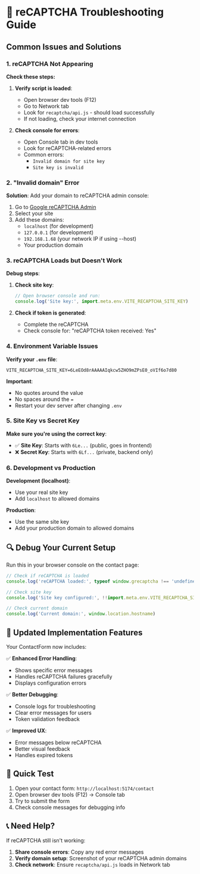 # 🔧 reCAPTCHA Troubleshooting Guide

## Common Issues and Solutions

### 1. **reCAPTCHA Not Appearing**

**Check these steps:**

1. **Verify script is loaded**:

   - Open browser dev tools (F12)
   - Go to Network tab
   - Look for `recaptcha/api.js` - should load successfully
   - If not loading, check your internet connection

2. **Check console for errors**:
   - Open Console tab in dev tools
   - Look for reCAPTCHA-related errors
   - Common errors:
     - `Invalid domain for site key`
     - `Site key is invalid`

### 2. **"Invalid domain" Error**

**Solution**: Add your domain to reCAPTCHA admin console:

1. Go to [Google reCAPTCHA Admin](https://www.google.com/recaptcha/admin)
2. Select your site
3. Add these domains:
   - `localhost` (for development)
   - `127.0.0.1` (for development)
   - `192.168.1.68` (your network IP if using --host)
   - Your production domain

### 3. **reCAPTCHA Loads but Doesn't Work**

**Debug steps**:

1. **Check site key**:

   ```javascript
   // Open browser console and run:
   console.log('Site key:', import.meta.env.VITE_RECAPTCHA_SITE_KEY)
   ```

2. **Check if token is generated**:
   - Complete the reCAPTCHA
   - Check console for: "reCAPTCHA token received: Yes"

### 4. **Environment Variable Issues**

**Verify your `.env` file**:

```env
VITE_RECAPTCHA_SITE_KEY=6LeEOd8rAAAAAIqkcw5ZHO9mZPsE0_oVIf6o7d80
```

**Important**:

- No quotes around the value
- No spaces around the `=`
- Restart your dev server after changing `.env`

### 5. **Site Key vs Secret Key**

**Make sure you're using the correct key**:

- ✅ **Site Key**: Starts with `6Le...` (public, goes in frontend)
- ❌ **Secret Key**: Starts with `6Lf...` (private, backend only)

### 6. **Development vs Production**

**Development (localhost)**:

- Use your real site key
- Add `localhost` to allowed domains

**Production**:

- Use the same site key
- Add your production domain to allowed domains

## 🔍 **Debug Your Current Setup**

Run this in your browser console on the contact page:

```javascript
// Check if reCAPTCHA is loaded
console.log('reCAPTCHA loaded:', typeof window.grecaptcha !== 'undefined')

// Check site key
console.log('Site key configured:', !!import.meta.env.VITE_RECAPTCHA_SITE_KEY)

// Check current domain
console.log('Current domain:', window.location.hostname)
```

## 📝 **Updated Implementation Features**

Your ContactForm now includes:

✅ **Enhanced Error Handling**:

- Shows specific error messages
- Handles reCAPTCHA failures gracefully
- Displays configuration errors

✅ **Better Debugging**:

- Console logs for troubleshooting
- Clear error messages for users
- Token validation feedback

✅ **Improved UX**:

- Error messages below reCAPTCHA
- Better visual feedback
- Handles expired tokens

## 🚀 **Quick Test**

1. Open your contact form: `http://localhost:5174/contact`
2. Open browser dev tools (F12) → Console tab
3. Try to submit the form
4. Check console messages for debugging info

## 📞 **Need Help?**

If reCAPTCHA still isn't working:

1. **Share console errors**: Copy any red error messages
2. **Verify domain setup**: Screenshot of your reCAPTCHA admin domains
3. **Check network**: Ensure `recaptcha/api.js` loads in Network tab
